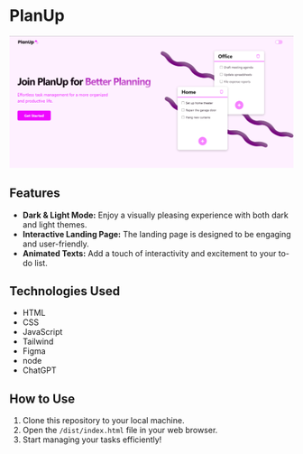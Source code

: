 # PlanUp

![Website Screenshot](PlanUp.png)

## Features

- **Dark & Light Mode:** Enjoy a visually pleasing experience with both dark and light themes.
- **Interactive Landing Page:** The landing page is designed to be engaging and user-friendly.
- **Animated Texts:** Add a touch of interactivity and excitement to your to-do list.

## Technologies Used

- HTML
- CSS
- JavaScript
- Tailwind
- Figma
- node
- ChatGPT

## How to Use

1. Clone this repository to your local machine.
2. Open the `/dist/index.html` file in your web browser.
3. Start managing your tasks efficiently!
